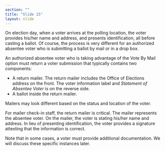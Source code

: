 ```yaml
---
section: ""
title: "Slide 15"
layout: slide
---
```


On election day, when a voter arrives at the polling location, the voter provides his/her name and address, and presents identification, all before casting a ballot. Of course, the process is very different for an authorized absentee voter who is submitting a ballot by mail or in a drop box.

An authorized absentee voter who is taking advantage of the Vote By Mail option must return a voter submission that typically contains two components:

- A return mailer. The return mailer includes the Office of Elections address on the front. The voter information label and _Statement of Absentee Voter_ is on the reverse side.
- A ballot inside the return mailer.

Mailers may look different based on the status and location of the voter.

For mailer check-in staff, the return mailer is critical. The mailer represents the absentee voter. On the mailer, the voter is stating his/her name and address. In lieu of presenting identification, the voter provides a signature attesting that the information is correct.

Note that in some cases, a voter must provide additional documentation. We will discuss these specific instances later.